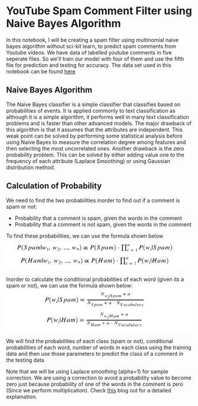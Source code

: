 # YouTube Spam Comment Filter using Naive Bayes Algorithm
In this notebook, I will be creating a spam filter using multinomial naive bayes algorithm without sci-kit learn, to predict spam comments from Youtube videos. We have data of labelled youtube comments in five seperate files. So we'll train our model with four of them and use the fifth file for prediction and testing for accuracy. The data set used in this notebook can be found [here](https://www.kaggle.com/prashant111/youtube-spam-collection)

## Naive Bayes Algorithm
The Naive Bayes classifier is a simple classifier that classifies based on probabilities of events. It is applied commonly to text classification as although it is a simple algorithm, it performs well in many text classification problems and is faster than other advanced models.
The major drawback of this algorithm is that it assumes that the attributes are independent. This weak point can be solved by performing some statistical analysis before using Naive Bayes to measure the correlation degree among features and then selecting the most uncorrelated ones. Another drawback is the zero probability problem. This can be solved by either adding value one to the frequency of each attribute (Laplace Smoothing) or using Gaussian distribution method.

## Calculation of Probability
We need to find the two probabilities inorder to find out if a comment is spam or not:
* Probability that a comment is spam, given the words in the comment
* Probability that a comment is not spam, given the words in the comment

To find these probabilities, we can use the formula shown below
![alt text](https://github.com/akhilsali/YouTube-Spam-Filter/blob/main/prob1.png)

Inorder to calculate the conditional probabilities of each word (given its a spam or not), we can use the formula shown below:
![alt text](https://github.com/akhilsali/YouTube-Spam-Filter/blob/main/prob2.png)

We will find the probabilities of each class (spam or not), conditional probabilities of each word, number of words in each class using the training data and then use those parameters to predict the class of a comment in the testing data

Note that we will be using Laplace smoothing (alpha=1) for sample correction. We are using a correction to avoid a probability value to become zero just because probability of one of the words in the comment is zero (Since we perform multiplication). Check [this](https://medium.com/syncedreview/applying-multinomial-naive-bayes-to-nlp-problems-a-practical-explanation-4f5271768ebf) blog out for a detailed explaination.

